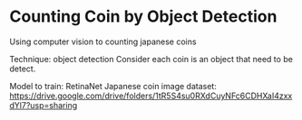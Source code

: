 # Counting Coin by Object Detection

Using computer vision to counting japanese coins

Technique: object detection
Consider each coin is an object that need to be detect.

Model to train: RetinaNet
Japanese coin image dataset: https://drive.google.com/drive/folders/1tR5S4su0RXdCuyNFc6CDHXaI4zxxdYl7?usp=sharing
